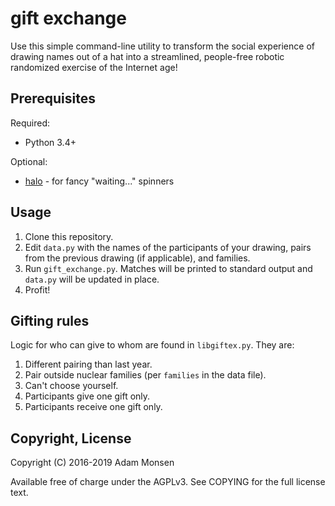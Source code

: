 # gift exchange

Use this simple command-line utility to transform the social experience of drawing names out of a hat into a streamlined, people-free robotic randomized exercise of the Internet age!

## Prerequisites

Required:

* Python 3.4+

Optional:

* [halo](https://pypi.org/project/halo/) - for fancy "waiting..." spinners

## Usage

1. Clone this repository.
1. Edit `data.py` with the names of the participants of your drawing, pairs from the previous drawing (if applicable), and families.
1. Run `gift_exchange.py`. Matches will be printed to standard output and `data.py` will be updated in place.
1. Profit!

## Gifting rules

Logic for who can give to whom are found in `libgiftex.py`. They are:

1. Different pairing than last year.
2. Pair outside nuclear families (per `families` in the data file).
3. Can't choose yourself.
4. Participants give one gift only.
5. Participants receive one gift only.

## Copyright, License

Copyright (C) 2016-2019 Adam Monsen

Available free of charge under the AGPLv3. See COPYING for the full license text.
